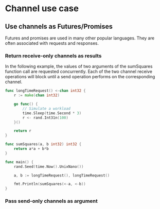 # Channel use case

## Use channels as Futures/Promises

Futures and promises are used in many other popular languages. They are often associated with requests and responses.

### Return receive-only channels as results

In the following example, the values of two arguments of the sumSquares function call are requested concurrently. Each of the two channel receive operations will block until a send operation performs on the corresponding channel.

```go
func longTimeRequest() <-chan int32 {
	r := make(chan int32)

	go func() {
		// Simulate a workload
		time.Sleep(time.Second * 3)
		r <- rand.Int31n(100)
	}()

	return r
}

func sumSquares(a, b int32) int32 {
	return a*a + b*b
}

func main() {
	rand.Seed(time.Now().UnixNano())

	a, b := longTimeRequest(), longTimeRequest()

	fmt.Println(sumSquares(<-a, <-b))
}

```

### Pass send-only channels as argument